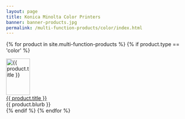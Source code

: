 ```yaml
---
layout: page
title: Konica Minolta Color Printers
banner: banner-products.jpg
permalink: /multi-function-products/color/index.html
---
```


{% for product in site.multi-function-products %}
{% if product.type == 'color' %}
<div id="content-area">
  <div class="view view-uc-products view-id-uc_products view-display-id-page_4 view-dom-id-1">
    <div class="view-content">
      <div class="views-row views-row-1 views-row-odd views-row-first">
        <div class="views-field-field-image-cache-fid">
          <div class="field-content">
            <a href="{{ product.id }}"></a>
            <a href="{{ product.id }}" class="imagecache imagecache-product_list imagecache-linked imagecache-product_list_linked">
              <img src="/images/{{ product.image }}" alt="{{ product.title }}" title="{{ product.title }}" width="65" height="100" class="imagecache imagecache-product_list" data-pin-nopin="true">
            </a>
          </div>
        </div>
        <div class="views-field-title">
          <span class="field-content"><a href="{{ product.id }}">{{ product.title }}</a></span>
        </div>
        <div class="views-field-field-blurb-value">
          <span class="field-content">{{ product.blurb }}</span>
        </div>
      </div>
    </div>
  </div>
</div>
{% endif %}
{% endfor %}

